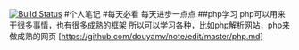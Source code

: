 [![Build Status](https://img.shields.io/travis/xcatliu/pagic.svg)](https://travis-ci.org/xcatliu/pagic)
#个人笔记
#每天必看 每天进步一点点
##php学习
php可以用来干很多事情，也有很多成熟的框架
所以可以学习各种，比如php解析网站，php来做成熟的网页
[https://github.com/douyamv/note/edit/master/php.md]
